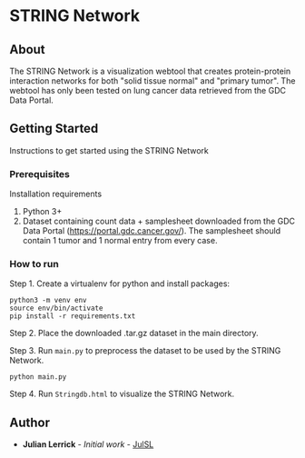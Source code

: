 # STRING Network

## About

The STRING Network is a visualization webtool that creates protein-protein interaction networks for both "solid tissue normal" and "primary tumor". The webtool has only been tested on lung cancer data retrieved from the GDC Data Portal.


## Getting Started

Instructions to get started using the STRING Network

### Prerequisites

Installation requirements

1. Python 3+
2. Dataset containing count data + samplesheet downloaded from the GDC Data Portal (https://portal.gdc.cancer.gov/). The samplesheet should contain 1 tumor and 1 normal entry from every case.


### How to run

Step 1. Create a virtualenv for python and install packages:

```
python3 -m venv env
source env/bin/activate
pip install -r requirements.txt
```

Step 2. Place the downloaded .tar.gz dataset in the main directory.

Step 3. Run ``main.py`` to preprocess the dataset to be used by the STRING Network.

```
python main.py
```

Step 4. Run ``Stringdb.html`` to visualize the STRING Network.

## Author

* **Julian Lerrick** - *Initial work* - [JulSL](https://github.com/JulSL)

